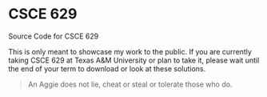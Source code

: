 # CSCE 629

Source Code for CSCE 629

This is only meant to showcase my work to the public. If you are currently taking CSCE 629 at Texas A&M University or plan to take it, please wait until the end of your term to download or look at these solutions.

> An Aggie does not lie, cheat or steal or tolerate those who do.